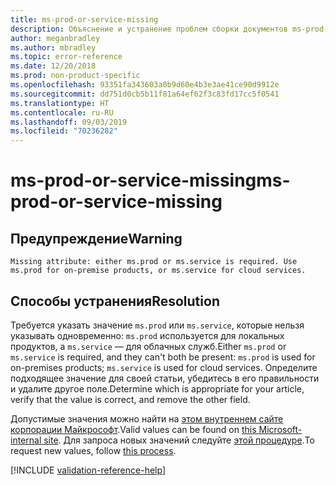 ```yaml
---
title: ms-prod-or-service-missing
description: Объяснение и устранение проблем сборки документов ms-prod-or-service-missing
author: meganbradley
ms.author: mbradley
ms.topic: error-reference
ms.date: 12/20/2018
ms.prod: non-product-specific
ms.openlocfilehash: 93351fa343603a0b9d60e4b3e3ae41ce90d9912e
ms.sourcegitcommit: dd751d0cb5b11f81a64ef62f3c83fd17cc5f0541
ms.translationtype: HT
ms.contentlocale: ru-RU
ms.lasthandoff: 09/03/2019
ms.locfileid: "70236282"
---
```

# <a name="ms-prod-or-service-missing"></a><span data-ttu-id="f8d8b-103">ms-prod-or-service-missing</span><span class="sxs-lookup"><span data-stu-id="f8d8b-103">ms-prod-or-service-missing</span></span>

## <a name="warning"></a><span data-ttu-id="f8d8b-104">Предупреждение</span><span class="sxs-lookup"><span data-stu-id="f8d8b-104">Warning</span></span>

`Missing attribute: either ms.prod or ms.service is required. Use ms.prod for on-premise products, or ms.service for cloud services.`

## <a name="resolution"></a><span data-ttu-id="f8d8b-105">Способы устранения</span><span class="sxs-lookup"><span data-stu-id="f8d8b-105">Resolution</span></span>

<span data-ttu-id="f8d8b-106">Требуется указать значение `ms.prod` или `ms.service`, которые нельзя указывать одновременно: `ms.prod` используется для локальных продуктов, а `ms.service` — для облачных служб.</span><span class="sxs-lookup"><span data-stu-id="f8d8b-106">Either `ms.prod` or `ms.service` is required, and they can't both be present: `ms.prod` is used for on-premises products; `ms.service` is used for cloud services.</span></span> <span data-ttu-id="f8d8b-107">Определите подходящее значение для своей статьи, убедитесь в его правильности и удалите другое поле.</span><span class="sxs-lookup"><span data-stu-id="f8d8b-107">Determine which is appropriate for your article, verify that the value is correct, and remove the other field.</span></span>

<span data-ttu-id="f8d8b-108">Допустимые значения можно найти на [этом внутреннем сайте корпорации Майкрософт](https://docsmetadatatool.azurewebsites.net/allowlists).</span><span class="sxs-lookup"><span data-stu-id="f8d8b-108">Valid values can be found on [this Microsoft-internal site](https://docsmetadatatool.azurewebsites.net/allowlists).</span></span> <span data-ttu-id="f8d8b-109">Для запроса новых значений следуйте [этой процедуре](https://review.docs.microsoft.com/help/contribute/metadata-changes?branch=master).</span><span class="sxs-lookup"><span data-stu-id="f8d8b-109">To request new values, follow [this process](https://review.docs.microsoft.com/help/contribute/metadata-changes?branch=master).</span></span>

<!--make sure to add this file to your includes folder and verify the path-->
[!INCLUDE [validation-reference-help](includes/validation-reference-help.md)]
